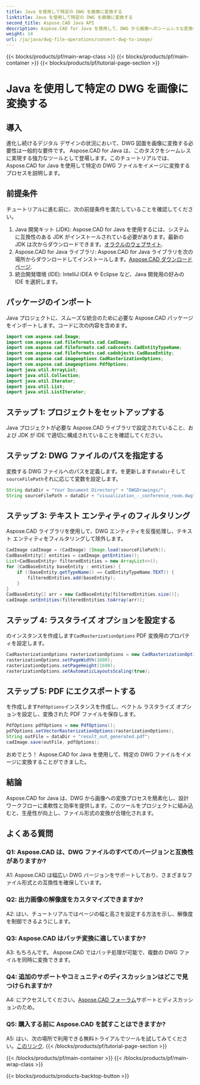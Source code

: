 ```yaml
---
title: Java を使用して特定の DWG を画像に変換する
linktitle: Java を使用して特定の DWG を画像に変換する
second_title: Aspose.CAD Java API
description: Aspose.CAD for Java を使用して、DWG から画像へのシームレスな変換を試してください。効率的なファイル形式変換については、ステップバイステップのガイドに従ってください。
weight: 14
url: /ja/java/dwg-file-operations/convert-dwg-to-image/
---
```


{{< blocks/products/pf/main-wrap-class >}}
{{< blocks/products/pf/main-container >}}
{{< blocks/products/pf/tutorial-page-section >}}

# Java を使用して特定の DWG を画像に変換する

## 導入

進化し続けるデジタル デザインの状況において、DWG 図面を画像に変換する必要性は一般的な要件です。 Aspose.CAD for Java は、このタスクをシームレスに実現する強力なツールとして登場します。このチュートリアルでは、Aspose.CAD for Java を使用して特定の DWG ファイルをイメージに変換するプロセスを説明します。

## 前提条件

チュートリアルに進む前に、次の前提条件を満たしていることを確認してください。
1.  Java 開発キット (JDK): Aspose.CAD for Java を使用するには、システムに互換性のある JDK がインストールされている必要があります。最新の JDK は次からダウンロードできます。[オラクルのウェブサイト](https://www.oracle.com/java/technologies/javase-downloads.html).
2.  Aspose.CAD for Java ライブラリ: Aspose.CAD for Java ライブラリを次の場所からダウンロードしてインストールします。[Aspose.CAD ダウンロード ページ](https://releases.aspose.com/cad/java/).
3. 統合開発環境 (IDE): IntelliJ IDEA や Eclipse など、Java 開発用の好みの IDE を選択します。

## パッケージのインポート

Java プロジェクトに、スムーズな統合のために必要な Aspose.CAD パッケージをインポートします。コードに次の内容を含めます。

```java
import com.aspose.cad.Image;
import com.aspose.cad.fileformats.cad.CadImage;
import com.aspose.cad.fileformats.cad.cadconsts.CadEntityTypeName;
import com.aspose.cad.fileformats.cad.cadobjects.CadBaseEntity;
import com.aspose.cad.imageoptions.CadRasterizationOptions;
import com.aspose.cad.imageoptions.PdfOptions;
import java.util.ArrayList;
import java.util.Collection;
import java.util.Iterator;
import java.util.List;
import java.util.ListIterator;
```

## ステップ 1: プロジェクトをセットアップする

Java プロジェクトが必要な Aspose.CAD ライブラリで設定されていること、および JDK が IDE で適切に構成されていることを確認してください。

## ステップ 2: DWG ファイルのパスを指定する

変換する DWG ファイルへのパスを定義します。を更新します`dataDir`そして`sourceFilePath`それに応じて変数を設定します。

```java
String dataDir = "Your Document Directory" + "DWGDrawings/";
String sourceFilePath = dataDir + "visualization_-_conference_room.dwg";
```

## ステップ 3: テキスト エンティティのフィルタリング

Aspose.CAD ライブラリを使用して、DWG エンティティを反復処理し、テキスト エンティティをフィルタリングして除外します。

```java
CadImage cadImage = (CadImage) (Image.load(sourceFilePath));
CadBaseEntity[] entities = cadImage.getEntities();
List<CadBaseEntity> filteredEntities = new ArrayList<>();
for (CadBaseEntity baseEntity : entities) {
    if ((baseEntity.getTypeName() == CadEntityTypeName.TEXT)) {
        filteredEntities.add(baseEntity);
    }
}
CadBaseEntity[] arr = new CadBaseEntity[filteredEntities.size()];
cadImage.setEntities(filteredEntities.toArray(arr));
```

## ステップ 4: ラスタライズ オプションを設定する

のインスタンスを作成します`CadRasterizationOptions` PDF 変換用のプロパティを設定します。

```java
CadRasterizationOptions rasterizationOptions = new CadRasterizationOptions();
rasterizationOptions.setPageWidth(1600);
rasterizationOptions.setPageHeight(1600);
rasterizationOptions.setAutomaticLayoutsScaling(true);
```

## ステップ 5: PDF にエクスポートする

を作成します`PdfOptions`インスタンスを作成し、ベクトル ラスタライズ オプションを設定し、変換された PDF ファイルを保存します。

```java
PdfOptions pdfOptions = new PdfOptions();
pdfOptions.setVectorRasterizationOptions(rasterizationOptions);
String outFile = dataDir + "result_out_generated.pdf";
cadImage.save(outFile, pdfOptions);
```

おめでとう！ Aspose.CAD for Java を使用して、特定の DWG ファイルをイメージに変換することができました。

## 結論

Aspose.CAD for Java は、DWG から画像への変換プロセスを簡素化し、設計ワークフローに柔軟性と効率を提供します。このツールをプロジェクトに組み込むと、生産性が向上し、ファイル形式の変換が合理化されます。

## よくある質問

### Q1: Aspose.CAD は、DWG ファイルのすべてのバージョンと互換性がありますか?

A1: Aspose.CAD は幅広い DWG バージョンをサポートしており、さまざまなファイル形式との互換性を確保しています。

### Q2: 出力画像の解像度をカスタマイズできますか?

A2: はい、チュートリアルではページの幅と高さを設定する方法を示し、解像度を制御できるようにします。

### Q3: Aspose.CAD はバッチ変換に適していますか?

A3: もちろんです。 Aspose.CAD ではバッチ処理が可能で、複数の DWG ファイルを同時に変換できます。

### Q4: 追加のサポートやコミュニティのディスカッションはどこで見つけられますか?

 A4: にアクセスしてください。[Aspose.CAD フォーラム](https://forum.aspose.com/c/cad/19)サポートとディスカッションのため。

### Q5: 購入する前に Aspose.CAD を試すことはできますか?

 A5: はい、次の場所で利用できる無料トライアルでツールを試してみてください。[このリンク](https://releases.aspose.com/).
{{< /blocks/products/pf/tutorial-page-section >}}

{{< /blocks/products/pf/main-container >}}
{{< /blocks/products/pf/main-wrap-class >}}

{{< blocks/products/products-backtop-button >}}
